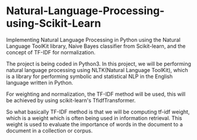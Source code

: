 # Natural-Language-Processing-using-Scikit-Learn
Implementing Natural Language Processing in Python using the Natural Language ToolKit library, Naive Bayes classifier from Scikit-learn, and the concept of TF-IDF for normalization.


The project is being coded in Python3. In this project, we will be performing natural language processing using NLTK(Natural Language ToolKit), which is a library for performing symbolic and statistical NLP in the English language written in Python. 

 For weighting and normalization, the TF-IDF method will be used, this will be achieved by using scikit-learn's TfidfTransformer.

So what basically TF-IDF method is that we will be computing tf-idf weight, which is a weight which is often being used in information retrieval. This weight is used to evaluate the importance of words in the document to a document in a collection or corpus. 

